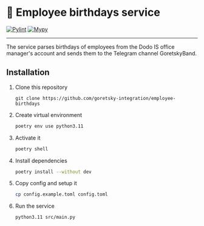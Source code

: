 # 🎂 Employee birthdays service

[![Pylint](https://github.com/goretsky-integration/employee-birthdays/actions/workflows/pylint.yml/badge.svg)](https://github.com/goretsky-integration/employee-birthdays/actions/workflows/pylint.yml)
[![Mypy](https://github.com/goretsky-integration/employee-birthdays/actions/workflows/mypy.yml/badge.svg)](https://github.com/goretsky-integration/employee-birthdays/actions/workflows/mypy.yml)

---

The service parses birthdays of employees from the Dodo IS office manager's account and sends them to the Telegram channel GoretskyBand.

## Installation

1. Clone this repository
    ```git
    git clone https://github.com/goretsky-integration/employee-birthdays
    ```

2. Create virtual environment
    ```bash
    poetry env use python3.11
    ```

3. Activate it
    ```bash
    poetry shell
    ```

4. Install dependencies
    ```bash
    poetry install --without dev
    ```

5. Copy config and setup it
    ```bash
    cp config.example.toml config.toml
    ```

6. Run the service
    ```bash
    python3.11 src/main.py
    ```
